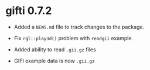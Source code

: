 # gifti 0.7.2

* Added a `NEWS.md` file to track changes to the package.

* Fix `rgl::play3d()` problem with `readgii` example.

* Added ability to read `.gii.gz` files

* GIFI example data is now `.gii.gz`
